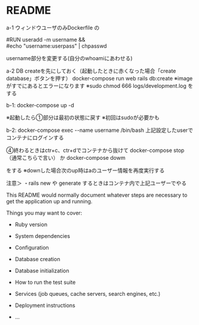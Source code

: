 # README

a-1
ウィンドウユーザのみDockerfile の

#RUN useradd -m username && \
#echo "username:userpass" | chpasswd

username部分を変更する(自分のwhoamiにあわせる)

a-2
DB createを先にしておく（起動したときに赤くなった場合「create database」ボタンを押す）
docker-compose run web rails db:create
※imageがすでにあるとエラーになります
※sudo chmod 666 logs/development.log をする

b-1:
docker-compose up -d

※起動したら①部分は最初の状態に戻す
※初回はsudoが必要かも

b-2:
docker-compose exec --name username /bin/bash
上記設定したuserでコンテナにログインする

④終わるときはctr+c、ctr+dでコンテナから抜けて
docker-compose stop （通常こちらで言い）
か
docker-compose dowm

をする
※downした場合次のup時はaのユーザー情報を再度実行する

注意＞
・rails new や generate するときはコンテナ内で上記ユーザーでやる


This README would normally document whatever steps are necessary to get the
application up and running.

Things you may want to cover:

* Ruby version

* System dependencies

* Configuration

* Database creation

* Database initialization

* How to run the test suite

* Services (job queues, cache servers, search engines, etc.)

* Deployment instructions

* ...
